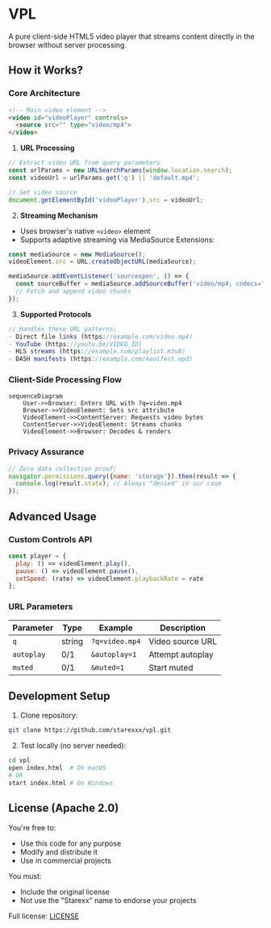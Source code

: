 
# VPL

A pure client-side HTML5 video player that streams content directly in the browser without server processing.

## How it Works?

### Core Architecture
```html
<!-- Main video element -->
<video id="videoPlayer" controls>
  <source src="" type="video/mp4">
</video>
```

1. **URL Processing**
```javascript
// Extract video URL from query parameters
const urlParams = new URLSearchParams(window.location.search);
const videoUrl = urlParams.get('q') || 'default.mp4';

// Set video source
document.getElementById('videoPlayer').src = videoUrl;
```

2. **Streaming Mechanism**
- Uses browser's native `<video>` element
- Supports adaptive streaming via MediaSource Extensions:
```javascript
const mediaSource = new MediaSource();
videoElement.src = URL.createObjectURL(mediaSource);

mediaSource.addEventListener('sourceopen', () => {
  const sourceBuffer = mediaSource.addSourceBuffer('video/mp4; codecs="avc1.42E01E"');
  // Fetch and append video chunks
});
```

3. **Supported Protocols**
```javascript
// Handles these URL patterns:
- Direct file links (https://example.com/video.mp4)
- YouTube (https://youtu.be/VIDEO_ID)
- HLS streams (https://example.com/playlist.m3u8)
- DASH manifests (https://example.com/manifest.mpd)
```

### Client-Side Processing Flow
```mermaid
sequenceDiagram
    User->>Browser: Enters URL with ?q=video.mp4
    Browser->>VideoElement: Sets src attribute
    VideoElement->>ContentServer: Requests video bytes
    ContentServer->>VideoElement: Streams chunks
    VideoElement->>Browser: Decodes & renders
```

### Privacy Assurance
```javascript
// Zero data collection proof:
navigator.permissions.query({name: 'storage'}).then(result => {
  console.log(result.state); // Always "denied" in our case
});
```

## Advanced Usage

### Custom Controls API
```javascript
const player = {
  play: () => videoElement.play(),
  pause: () => videoElement.pause(),
  setSpeed: (rate) => videoElement.playbackRate = rate
};
```

### URL Parameters
| Parameter | Type | Example | Description |
|-----------|------|---------|-------------|
| `q` | string | `?q=video.mp4` | Video source URL |
| `autoplay` | 0/1 | `&autoplay=1` | Attempt autoplay |
| `muted` | 0/1 | `&muted=1` | Start muted |

## Development Setup
1. Clone repository:
```bash
git clone https://github.com/starexxx/vpl.git
```

2. Test locally (no server needed):
```bash
cd vpl
open index.html  # On macOS
# OR
start index.html # On Windows
```
## License (Apache 2.0)
You're free to:
- Use this code for any purpose
- Modify and distribute it
- Use in commercial projects

You must:
- Include the original license
- Not use the "Starexx" name to endorse your projects

Full license: [LICENSE](LICENSE)
